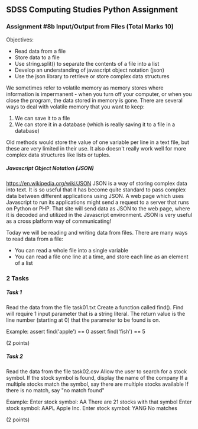 ## SDSS Computing Studies Python Assignment
### Assignment #8b Input/Output from Files (Total Marks 10)

Objectives:
* Read data from a file
* Store data to a file
* Use string.split() to separate the contents of a file into a list
* Develop an understanding of javascript object notation (json)
* Use the json library to retrieve or store complex data structures

We sometimes refer to volatile memory as memory stores where information is impermanent - when you turn off your computer, or when you close the program, the data stored in memory is gone.  There are several ways to deal with volatile memory that you want to keep:
1. We can save it to a file
2. We can store it in a database (which is really saving it to a file in a database)

Old methods would store the value of one variable per line in a text file, but these are very limited in their use.  It also doesn't really work well for more complex data structures like lists or tuples.  

##### Javascript Object Notation (JSON) #####
https://en.wikipedia.org/wiki/JSON
JSON is a way of storing complex data into text.  It is so useful that it has become quite standard to pass complex data between different applications using JSON.  A web page which uses Javascript to run its applications might send a request to a server that runs on Python or PHP.  That site will send data as JSON to the web page, where it is decoded and utilized in the Javascript environment.  JSON is very useful as a cross platform way of communicating! 

Today we will be reading and writing data from files.  There are many ways to read data from a file:
* You can read a whole file into a single variable
* You can read a file one line at a time, and store each line as an element of a list

### 2 Tasks

##### Task 1
Read the data from the file task01.txt
Create a function called find().
Find will require 1 input parameter that is a string literal.
The return value is the line number (starting at 0) that the parameter to be found is on.

Example:
assert find('apple') == 0
assert find('fish') == 5

(2 points) 

##### Task 2
Read the data from the file task02.csv
Allow the user to search for a stock symbol.
If the stock symbol is found, display the name of the company
If a multiple stocks match the symbol, say there are multiple stocks available
If there is no match, say "no match found"

Example:
Enter stock symbol: AA
There are 21 stocks with that symbol
Enter stock symbol: AAPL
Apple Inc.
Enter stock symbol: YANG
No matches

(2 points)
